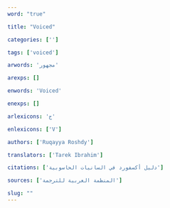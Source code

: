 ```yaml
---
word: "true"

title: "Voiced"

categories: ['']

tags: ['voiced']

arwords: 'مجهور'

arexps: []

enwords: 'Voiced'

enexps: []

arlexicons: 'ج'

enlexicons: ['V']

authors: ['Ruqayya Roshdy']

translators: ['Tarek Ibrahim']

citations: ['دليل أكسفورد في السانيات الحاسوبية']

sources: ['المنظمة العربية للترجمة']

slug: ""
---
```

